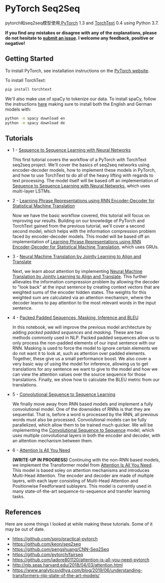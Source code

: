 # PyTorch Seq2Seq
pytorch和seq2seq模型使用,[PyTorch](https://github.com/pytorch/pytorch) 1.3 and [TorchText](https://github.com/pytorch/text) 0.4 using Python 3.7.

**If you find any mistakes or disagree with any of the explanations, please do not hesitate to [submit an issue](https://github.com/bentrevett/pytorch-seq2seq/issues/new). I welcome any feedback, positive or negative!**

## Getting Started

To install PyTorch, see installation instructions on the [PyTorch website](pytorch.org).

To install TorchText:

``` bash
pip install torchtext
```

We'll also make use of spaCy to tokenize our data. To install spaCy, follow the instructions [here](https://spacy.io/usage/) making sure to install both the English and German models with:

``` bash
python -m spacy download en
python -m spacy download de
```

## Tutorials

* 1 - [Sequence to Sequence Learning with Neural Networks](https://github.com/bentrevett/pytorch-seq2seq/blob/master/1%20-%20Sequence%20to%20Sequence%20Learning%20with%20Neural%20Networks.ipynb)

    This first tutorial covers the workflow of a PyTorch with TorchText seq2seq project. We'll cover the basics of seq2seq networks using encoder-decoder models, how to implement these models in PyTorch, and how to use TorchText to do all of the heavy lifting with regards to text processing. The model itself will be based off an implementation of [Sequence to Sequence Learning with Neural Networks](https://arxiv.org/abs/1409.3215), which uses multi-layer LSTMs.

* 2 - [Learning Phrase Representations using RNN Encoder-Decoder for Statistical Machine Translation](https://github.com/bentrevett/pytorch-seq2seq/blob/master/2%20-%20Learning%20Phrase%20Representations%20using%20RNN%20Encoder-Decoder%20for%20Statistical%20Machine%20Translation.ipynb)

    Now we have the basic workflow covered, this tutorial will focus on improving our results. Building on our knowledge of PyTorch and TorchText gained from the previous tutorial, we'll cover a second second model, which helps with the information compression problem faced by encoder-decoder models. This model will be based off an implementation of [Learning Phrase Representations using RNN Encoder-Decoder for Statistical Machine Translation](https://arxiv.org/abs/1406.1078), which uses GRUs.

* 3 - [Neural Machine Translation by Jointly Learning to Align and Translate](https://github.com/bentrevett/pytorch-seq2seq/blob/master/3%20-%20Neural%20Machine%20Translation%20by%20Jointly%20Learning%20to%20Align%20and%20Translate.ipynb)

    Next, we learn about attention by implementing [Neural Machine Translation by Jointly Learning to Align and Translate](https://arxiv.org/abs/1409.0473). This further allievates the information compression problem by allowing the decoder to "look back" at the input sentence by creating context vectors that are weighted sums of the encoder hidden states. The weights for this weighted sum are calculated via an attention mechanism, where the decoder learns to pay attention to the most relevant words in the input sentence.

* 4 - [Packed Padded Sequences, Masking, Inference and BLEU](https://github.com/bentrevett/pytorch-seq2seq/blob/master/4%20-%20Packed%20Padded%20Sequences%2C%20Masking%2C%20Inference%20and%20BLEU.ipynb)

    In this notebook, we will improve the previous model architecture by adding *packed padded sequences* and *masking*. These are two methods commonly used in NLP. Packed padded sequences allow us to only process the non-padded elements of our input sentence with our RNN. Masking is used to force the model to ignore certain elements we do not want it to look at, such as attention over padded elements. Together, these give us a small performance boost. We also cover a very basic way of using the model for inference, allowing us to get translations for any sentence we want to give to the model and how we can view the attention values over the source sequence for those translations. Finally, we show how to calculate the BLEU metric from our translations.

* 5 - [Convolutional Sequence to Sequence Learning](https://github.com/bentrevett/pytorch-seq2seq/blob/master/5%20-%20Convolutional%20Sequence%20to%20Sequence%20Learning.ipynb) 

    We finally move away from RNN based models and implement a fully convolutional model. One of the downsides of RNNs is that they are sequential. That is, before a word is processed by the RNN, all previous words must also be processed. Convolutional models can be fully parallelized, which allow them to be trained much quicker. We will be implementing the [Convolutional Sequence to Sequence](https://arxiv.org/abs/1705.03122) model, which uses multiple convolutional layers in both the encoder and decoder, with an attention mechanism between them.  

* 6 - [Attention Is All You Need](https://github.com/bentrevett/pytorch-seq2seq/blob/master/6%20-%20Attention%20is%20All%20You%20Need.ipynb) 

    **(WRITE-UP IN PROGRESS)** Continuing with the non-RNN based models, we implement the Transformer model from [Attention Is All You Need](https://arxiv.org/abs/1706.03762). This model is based soley on attention mechanisms and introduces Multi-Head Attention. The encoder and decoder are made of multiple layers, with each layer consisting of Multi-Head Attention and Positionwise Feedforward sublayers. This model is currently used in many state-of-the-art sequence-to-sequence and transfer learning tasks.

## References

Here are some things I looked at while making these tutorials. Some of it may be out of date.

- https://github.com/spro/practical-pytorch
- https://github.com/keon/seq2seq
- https://github.com/pengshuang/CNN-Seq2Seq
- https://github.com/pytorch/fairseq
- https://github.com/jadore801120/attention-is-all-you-need-pytorch
- http://nlp.seas.harvard.edu/2018/04/03/attention.html
- https://www.analyticsvidhya.com/blog/2019/06/understanding-transformers-nlp-state-of-the-art-models/
